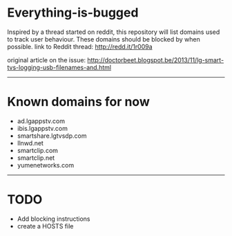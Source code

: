 Everything-is-bugged
====================

Inspired by a thread started on reddit, this repository will list domains used to track user behaviour. These domains should be blocked by when possible. link to Reddit thread: http://redd.it/1r009a

original article on the issue: http://doctorbeet.blogspot.be/2013/11/lg-smart-tvs-logging-usb-filenames-and.html


----------

Known domains for now
=====================
* ad.lgappstv.com
* ibis.lgappstv.com
* smartshare.lgtvsdp.com
* llnwd.net
* smartclip.com
* smartclip.net
* yumenetworks.com


----------


TODO
=====================
* Add blocking instructions
* create a HOSTS file

